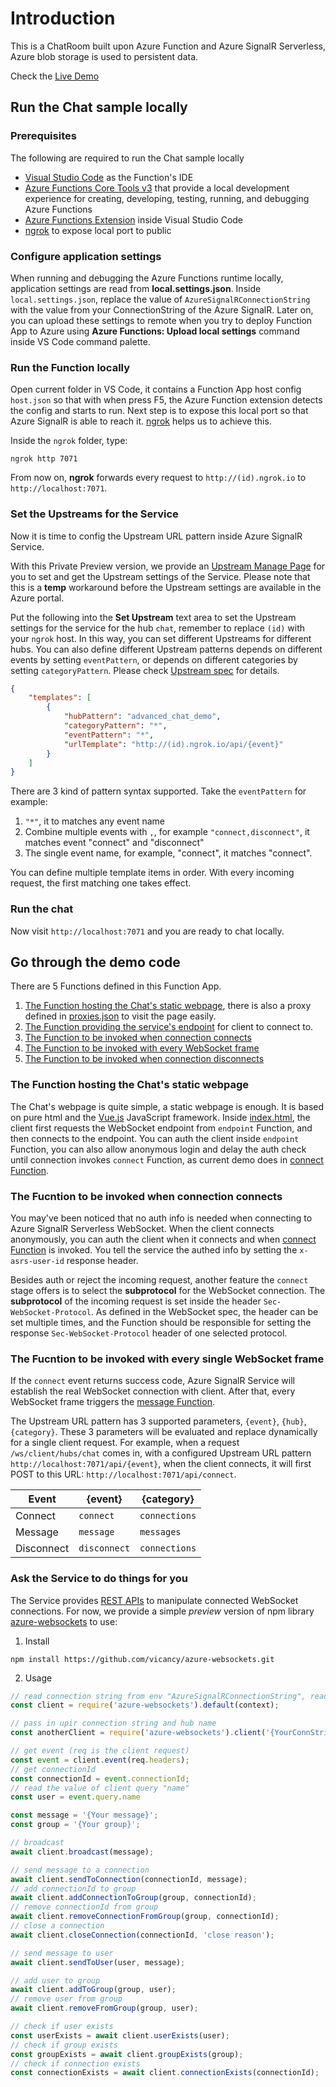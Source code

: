 # Introduction
This is a ChatRoom built upon Azure Function and Azure SignalR Serverless, Azure blob storage is used to persistent data.

Check the [Live Demo](https://serverless-ws-chat-demo.azurewebsites.net/?code=LJ0EgrwWYSkm5MXGAe2AvPKVRGTaYpqQ/pxzJaFpVvyCY4j53s055Q==)

## Run the Chat sample locally

### Prerequisites
The following are required to run the Chat sample locally
* [Visual Studio Code](https://code.visualstudio.com/) as the Function's IDE
* [Azure Functions Core Tools v3](https://github.com/Azure/azure-functions-core-tools#installing) that provide a local development experience for creating, developing, testing, running, and debugging Azure Functions
* [Azure Functions Extension](https://marketplace.visualstudio.com/items?itemName=ms-azuretools.vscode-azurefunctions) inside Visual Studio Code
* [ngrok](https://ngrok.com/) to expose local port to public

### Configure application settings
When running and debugging the Azure Functions runtime locally, application settings are read from **local.settings.json**. Inside `local.settings.json`, replace the value of `AzureSignalRConnectionString` with the value from your ConnectionString of the Azure SignalR. Later on, you can upload these settings to remote when you try to deploy Function App to Azure using **Azure Functions: Upload local settings** command inside VS Code command palette.

### Run the Function locally
Open current folder in VS Code, it contains a Function App host config `host.json` so that with when press F5, the Azure Function extension detects the config and starts to run. Next step is to expose this local port so that Azure SignalR is able to reach it. [ngrok](https://ngrok.com/) helps us to achieve this.

Inside the `ngrok` folder, type:
```
ngrok http 7071
```

From now on, **ngrok** forwards every request to `http://(id).ngrok.io` to `http://localhost:7071`. 

### Set the Upstreams for the Service
Now it is time to config the Upstream URL pattern inside Azure SignalR Service.

With this Private Preview version, we provide an [Upstream Manage Page](https://ws-manage.azurewebsites.net/api/manage) for you to set and get the Upstream settings of the Service. Please note that this is a **temp** workaround before the Upstream settings are available in the Azure portal.

Put the following into the **Set Upstream** text area to set the Upstream settings for the service for the hub `chat`, remember to replace `(id)` with your `ngrok` host. In this way, you can set different Upstreams for different hubs. You can also define different Upstream patterns depends on different events by setting `eventPattern`, or depends on different categories by setting `categoryPattern`. Please check [Upstream spec](../../specs/runtime-websocket-serverless.md#upstream) for details.

```json
{
    "templates": [
        {
            "hubPattern": "advanced_chat_demo",
            "categoryPattern": "*",
            "eventPattern": "*",
            "urlTemplate": "http://(id).ngrok.io/api/{event}"
        }
    ]
}
```

There are 3 kind of pattern syntax supported. Take the `eventPattern` for example:
1. `"*"`, it to matches any event name
2. Combine multiple events with `,`, for example `"connect,disconnect"`, it matches event "connect" and "disconnect"
3. The single event name, for example, "connect", it matches "connect".

You can define multiple template items in order. With every incoming request, the first matching one takes effect.

### Run the chat
Now visit `http://localhost:7071` and you are ready to chat locally.

## Go through the demo code
 There are 5 Functions defined in this Function App.
1. [The Function hosting the Chat's static webpage](./client), there is also a proxy defined in [proxies.json](./proxies.json) to visit the page easily.
2. [The Function providing the service's endpoint](./endpoint) for client to connect to.
3. [The Function to be invoked when connection connects ](./connect)
4. [The Function to be invoked with every WebSocket frame ](./message)
5. [The Function to be invoked when connection disconnects ](./disconnect)

### The Function hosting the Chat's static webpage
The Chat's webpage is quite simple, a static webpage is enough. It is based on pure html and the [Vue.js](https://cn.vuejs.org/index.html) JavaScript framework. Inside [index.html](./client/index.html), the client first requests the WebSocket endpoint from `endpoint` Function, and then connects to the endpoint. You can auth the client inside `endpoint` Function, you can also allow anonymous login and delay the auth check until connection invokes `connect` Function, as current demo does in [connect Function](./connect/index.js).

### The Fucntion to be invoked when connection connects

You may've been noticed that no auth info is needed when connecting to Azure SignalR Serverless WebSocket. When the client connects anonymously, you can auth the client when it connects and when [connect Function](./connect/index.js) is invoked. You tell the service the authed info by setting the `x-asrs-user-id` response header.

Besides auth or reject the incoming request, another feature the `connect` stage offers is to select the **subprotocol** for the WebSocket connection. The **subprotocol** of the incoming request is set inside the header `Sec-WebSocket-Protocol`. As defined in the WebSocket spec, the header can be set multiple times, and the Function should be responsible for setting the response `Sec-WebSocket-Protocol` header of one selected protocol.

### The Fucntion to be invoked with every single WebSocket frame
If the `connect` event returns success code, Azure SignalR Service will establish the real WebSocket connection with client. After that, every WebSocket frame triggers the [message Function](./message/index.js).

The Upstream URL pattern has 3 supported parameters, `{event}`, `{hub}`, `{category}`. These 3 parameters will be evaluated and replace dynamically for a single client request. For example, when a request `/ws/client/hubs/chat` comes in, with a configured Upstream URL pattern `http://localhost:7071/api/{event}`, when the client connects, it will first POST to this URL: `http://localhost:7071/api/connect`.

|Event  | {event} | {category} |
|-----------| -------------| ----------------|
|Connect | `connect` | `connections` |
|Message | `message` | `messages` |
|Disconnect | `disconnect` | `connections` |

### Ask the Service to do things for you
The Service provides [REST APIs](../../specs/ws.swagger.json) to manipulate connected WebSocket connections.
For now, we provide a simple *preview* version of npm library [azure-websockets](https://github.com/vicancy/azure-websockets.git) to use:

1. Install
```
npm install https://github.com/vicancy/azure-websockets.git
```

2. Usage
```js
// read connection string from env "AzureSignalRConnectionString", read hub name from env "HubName"
const client = require('azure-websockets').default(context);

// pass in upir connection string and hub name
const anotherClient = require('azure-websockets').client('{YourConnString}', '{YourHubName}', context);

// get event (req is the client request)
const event = client.event(req.headers);
// get connectionId
const connectionId = event.connectionId;
// read the value of client query "name"
const user = event.query.name

const message = '{Your message}';
const group = '{Your group}';

// broadcast 
await client.broadcast(message);

// send message to a connection
await client.sendToConnection(connectionId, message);
// add connectionId to group
await client.addConnectionToGroup(group, connectionId);
// remove connectionId from group
await client.removeConnectionFromGroup(group, connectionId);
// close a connection
await client.closeConnection(connectionId, 'close reason');

// send message to user
await client.sendToUser(user, message);

// add user to group
await client.addToGroup(group, user);
// remove user from group
await client.removeFromGroup(group, user);

// check if user exists
const userExists = await client.userExists(user);
// check if group exists
const groupExists = await client.groupExists(group);
// check if connection exists
const connectionExists = await client.connectionExists(connectionId);

```